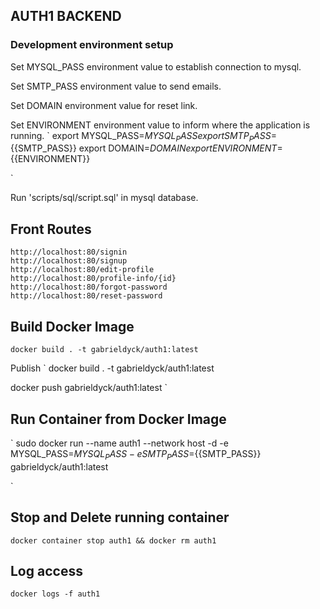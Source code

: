 ## AUTH1 BACKEND

### Development environment setup


Set MYSQL_PASS environment value to establish connection to mysql.

Set SMTP_PASS environment value to send emails.

Set DOMAIN environment value for reset link.

Set ENVIRONMENT environment value to inform where the application is running.
`
export MYSQL_PASS=${{MYSQL_PASS}}
export SMTP_PASS=${{SMTP_PASS}}
export DOMAIN=${{DOMAIN}}
export ENVIRONMENT=${{ENVIRONMENT}}

`

Run 'scripts/sql/script.sql' in mysql database.

## Front Routes
	http://localhost:80/signin
	http://localhost:80/signup
	http://localhost:80/edit-profile
	http://localhost:80/profile-info/{id}
	http://localhost:80/forgot-password
	http://localhost:80/reset-password
	
	
## Build Docker Image

`
docker build . -t gabrieldyck/auth1:latest
`

Publish
`
docker build . -t gabrieldyck/auth1:latest

docker push gabrieldyck/auth1:latest
`


## Run Container from Docker Image

`
sudo docker run  --name auth1 --network host -d  -e MYSQL_PASS=${MYSQL_PASS}  -e SMTP_PASS=${{SMTP_PASS}} gabrieldyck/auth1:latest

`

## Stop and Delete running container

`
docker container stop auth1 && docker rm auth1
`


## Log access
`
docker logs -f auth1
`
